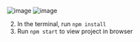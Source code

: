 ![image](https://github.com/user-attachments/assets/4535235f-9fab-4876-acb1-31a56b74aace)
![image](https://github.com/user-attachments/assets/cf78de7a-28a3-4a9e-b7f7-89755bb24992)



  2) In the terminal, run `npm install`
  3) Run `npm start` to view project in browser
  
